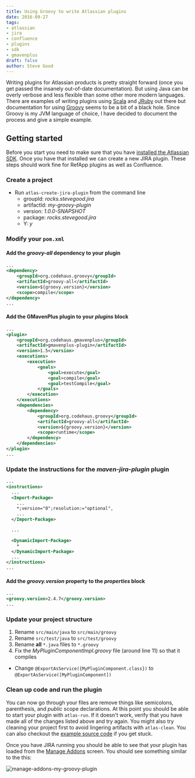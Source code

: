 ```yaml
---
title: Using Groovy to write Atlassian plugins
date: 2016-09-27
tags:
- atlassian
- jira
- confluence
- plugins
- sdk
- gmavenplus
draft: false
author: Steve Good
---
```


Writing plugins for Atlassian products is pretty straight forward (once you get passed the insanely out-of-date documentation).  But using Java can be overly verbose and less flexible than some other more modern languages.  There are examples of writing plugins using [Scala](https://bitbucket.org/ssaasen/atlassian-scala-example-plugin) and [JRuby](https://bitbucket.org/ssaasen/atlassian-jruby-example-plugin) out there but documentation for using [Groovy](http://groovy-lang.org/) seems to be a bit of a black hole.  Since Groovy is my JVM language of choice, I have decided to document the process and give a simple example.

## Getting started

Before you start you need to make sure that you have [installed the Atlassian SDK](https://developer.atlassian.com/docs/getting-started/set-up-the-atlassian-plugin-sdk-and-build-a-project). Once you have that installed we can create a new JIRA plugin.  These steps should work fine for RefApp plugins as well as Confluence.

### Create a project

- Run ```atlas-create-jira-plugin``` from the command line
    - groupId: _rocks.stevegood.jira_
    - artifactId: _my-groovy-plugin_
    - version: _1.0.0-SNAPSHOT_
    - package: _rocks.stevegood.jira_
    - Y: _y_

### Modify your ```pom.xml```

#### Add the _groovy-all_ dependency to your plugin

```xml
...
<dependency>
    <groupId>org.codehaus.groovy</groupId>
    <artifactId>groovy-all</artifactId>
    <version>${groovy.version}</version>
    <scope>compile</scope>
</dependency>
...
```
#### Add the GMavenPlus plugin to your _plugins_ block

```xml
...
<plugin>
    <groupId>org.codehaus.gmavenplus</groupId>
    <artifactId>gmavenplus-plugin</artifactId>
    <version>1.5</version>
    <executions>
        <execution>
            <goals>
                <goal>execute</goal>
                <goal>compile</goal>
                <goal>testCompile</goal>
            </goals>
        </execution>
    </executions>
    <dependencies>
        <dependency>
            <groupId>org.codehaus.groovy</groupId>
            <artifactId>groovy-all</artifactId>
            <version>${groovy.version}</version>
            <scope>runtime</scope>
        </dependency>
    </dependencies>
</plugin>
...
```

### Update the instructions for the _maven-jira-plugin_ plugin

```xml
...
<instructions>
  ...
  <Import-Package>
    ...
    *;version="0";resolution:="optional",
    ...
  </Import-Package>

  ...

  <DynamicImport-Package>
    *
  </DynamicImport-Package>
  ...
</instructions>
...
```

#### Add the _groovy.version_ property to the _properties_ block

```xml
...
<groovy.version>2.4.7</groovy.version>
...
```

### Update your project structure

1. Rename ```src/main/java``` to ```src/main/groovy```
2. Rename ```src/test/java``` to ```src/test/groovy```
3. Rename **all** ```*.java``` files to ```*.groovy```
4. Fix the _MyPluginComponentImpl.groovy_ file (around line 11) so that it compiles
  - Change ```@ExportAsService({MyPluginComponent.class})``` to ```@ExportAsService([MyPluginComponent])```

### Clean up code and run the plugin

You can now go through your files are remove things like semicolons, parenthesis, and _public_ scope declarations. At this point you should be able to start your plugin with ```atlas-run```.  If it doesn't work, verify that you have made all of the changes listed above and try again.  You might also try cleaning your project first to avoid lingering artifacts with ```atlas-clean```.  You can also checkout the [example source code](https://github.com/stevegood/my-groovy-plugin) if you get stuck.

Once you have JIRA running you should be able to see that your plugin has loaded from the [Manage Addons](http://localhost:2990/jira/plugins/servlet/upm) screen.  You should see something similar to the this:

![manage-addons-my-groovy-plugin](/images/post/manage-addons-my-groovy-plugin.png)
